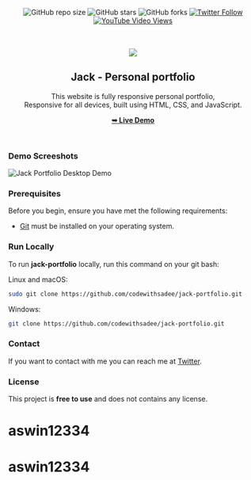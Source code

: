 <div align="center">
  
  ![GitHub repo size](https://img.shields.io/github/repo-size/codewithsadee/jack-portfolio)
  ![GitHub stars](https://img.shields.io/github/stars/codewithsadee/jack-portfolio?style=social)
  ![GitHub forks](https://img.shields.io/github/forks/codewithsadee/jack-portfolio?style=social)
  [![Twitter Follow](https://img.shields.io/twitter/follow/codewithsadee?style=social)](https://twitter.com/intent/follow?screen_name=codewithsadee)
  [![YouTube Video Views](https://img.shields.io/youtube/views/DdlVKS7MROY?style=social)](https://youtu.be/DdlVKS7MROY)

  <br />
  <br />
  
  <img src="./readme-images/project-logo.png" />

  <h2 align="center">Jack - Personal portfolio</h2>

  This website is fully responsive personal portfolio, <br />Responsive for all devices, built using HTML, CSS, and JavaScript.

  <a href="https://codewithsadee.github.io/jack-portfolio/"><strong>➥ Live Demo</strong></a>

</div>

<br />

### Demo Screeshots

![Jack Portfolio Desktop Demo](./readme-images/desktop.png "Desktop Demo")

### Prerequisites

Before you begin, ensure you have met the following requirements:

* [Git](https://git-scm.com/downloads "Download Git") must be installed on your operating system.

### Run Locally

To run **jack-portfolio** locally, run this command on your git bash:

Linux and macOS:

```bash
sudo git clone https://github.com/codewithsadee/jack-portfolio.git
```

Windows:

```bash
git clone https://github.com/codewithsadee/jack-portfolio.git
```

### Contact

If you want to contact with me you can reach me at [Twitter](https://www.twitter.com/codewithsadee).

### License

This project is **free to use** and does not contains any license.
# aswin12334
# aswin12334
